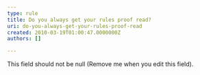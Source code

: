 ```yaml
---
type: rule
title: Do you always get your rules proof read?
uri: do-you-always-get-your-rules-proof-read
created: 2010-03-19T01:00:47.0000000Z
authors: []

---
```




<span class='intro'> This field should not be null (Remove me when you edit this field). </span>




